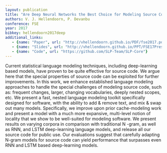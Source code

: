 ```yaml
---
layout: publication
title: "Are Deep Neural Networks the Best Choice for Modeling Source Code?"
authors: V. J. Hellendoorn, P. Devanbu
conference: FSE 
year: 2017
bibkey: hellendoorn2017deep
additional_links:
   - {name: "Paper", url: "http://vhellendoorn.github.io/PDF/fse2017.pdf"}
   - {name: "Slides", url: "http://vhellendoorn.github.io/PPT/FSE17Presentation.pptx"}
   - {name: "Code", url: "https://github.com/SLP-Team/SLP-Core"}
---
```

Current statistical language modeling techniques, including deep-learning based models, have proven to be quite effective for source
code. We argue here that the special properties of source code can
be exploited for further improvements. In this work, we enhance
established language modeling approaches to handle the special
challenges of modeling source code, such as: frequent changes,
larger, changing vocabularies, deeply nested scopes, etc. We present
a fast, nested language modeling toolkit specifically designed for
software, with the ability to add & remove text, and mix & swap out
many models. Specifically, we improve upon prior cache-modeling
work and present a model with a much more expansive, multi-level
notion of locality that we show to be well-suited for modeling
software. We present results on varying corpora in comparison
with traditional N -gram, as well as RNN, and LSTM deep-learning
language models, and release all our source code for public use.
Our evaluations suggest that carefully adapting N-gram models for
source code can yield performance that surpasses even RNN and
LSTM based deep-learning models.
